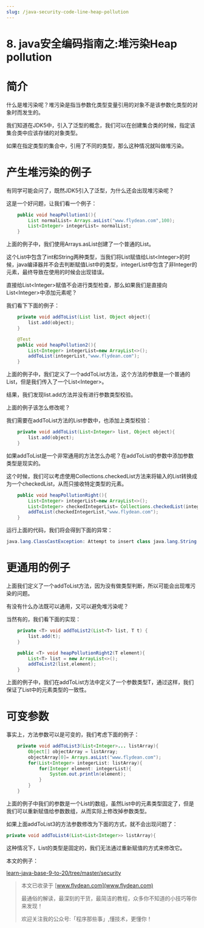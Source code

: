 ```yaml
---
slug: /java-security-code-line-heap-pollution
---
```


# 8. java安全编码指南之:堆污染Heap pollution

# 简介

什么是堆污染呢？堆污染是指当参数化类型变量引用的对象不是该参数化类型的对象时而发生的。

我们知道在JDK5中，引入了泛型的概念，我们可以在创建集合类的时候，指定该集合类中应该存储的对象类型。

如果在指定类型的集合中，引用了不同的类型，那么这种情况就叫做堆污染。

# 产生堆污染的例子

有同学可能会问了，既然JDK5引入了泛型，为什么还会出现堆污染呢？

这是一个好问题，让我们看一个例子：

~~~java
    public void heapPollution1(){
        List normalList= Arrays.asList("www.flydean.com",100);
        List<Integer> integerList= normalList;
    }
~~~

上面的例子中，我们使用Arrays.asList创建了一个普通的List。

这个List中包含了int和String两种类型，当我们将List赋值给List&lt;Integer>的时候，java编译器并不会去判断赋值List中的类型，integerList中包含了非Integer的元素，最终导致在使用的时候会出现错误。

直接给List&lt;Integer>赋值不会进行类型检查，那么如果我们是直接向List&lt;Integer>中添加元素呢？

我们看下下面的例子：

~~~java
    private void addToList(List list, Object object){
        list.add(object);
    }

    @Test
    public void heapPollution2(){
        List<Integer> integerList=new ArrayList<>();
        addToList(integerList,"www.flydean.com");
    }
~~~

上面的例子中，我们定义了一个addToList方法，这个方法的参数是一个普通的List，但是我们传入了一个List&lt;Integer>。

结果，我们发现list.add方法并没有进行参数类型校验。

上面的例子该怎么修改呢？

我们需要在addToList方法的List参数中，也添加上类型校验：

~~~java
    private void addToList(List<Integer> list, Object object){
        list.add(object);
    }
~~~

如果addToList是一个非常通用的方法怎么办呢？在addToList的参数中添加参数类型是现实的。

这个时候，我们可以考虑使用Collections.checkedList方法来将输入的List转换成为一个checkedList，从而只接收特定类型的元素。

~~~java
    public void heapPollutionRight(){
        List<Integer> integerList=new ArrayList<>();
        List<Integer> checkedIntegerList= Collections.checkedList(integerList, Integer.class);
        addToList(checkedIntegerList,"www.flydean.com");
    }
~~~

运行上面的代码，我们将会得到下面的异常：

~~~java
java.lang.ClassCastException: Attempt to insert class java.lang.String element into collection with element type class java.lang.Integer
~~~

# 更通用的例子

上面我们定义了一个addToList方法，因为没有做类型判断，所以可能会出现堆污染的问题。

有没有什么办法既可以通用，又可以避免堆污染呢？

当然有的，我们看下面的实现：

~~~java
    private <T> void addToList2(List<T> list, T t) {
        list.add(t);
    }

    public <T> void heapPollutionRight2(T element){
        List<T> list = new ArrayList<>();
        addToList2(list,element);
    }
~~~

上面的例子中，我们在addToList方法中定义了一个参数类型T，通过这样，我们保证了List中的元素类型的一致性。

# 可变参数

事实上，方法参数可以是可变的，我们考虑下面的例子：

~~~java
    private void addToList3(List<Integer>... listArray){
        Object[] objectArray = listArray;
        objectArray[0]= Arrays.asList("www.flydean.com");
        for(List<Integer> integerList: listArray){
            for(Integer element: integerList){
                System.out.println(element);
            }
        }
    }
~~~

上面的例子中我们的参数是一个List的数组，虽然List中的元素类型固定了，但是我们可以重新赋值给参数数组，从而实际上修改掉参数类型。

如果上面addToList3的方法参数修改为下面的方式，就不会出现问题了：

~~~java
private void addToList4(List<List<Integer>> listArray){

~~~

这种情况下，List的类型是固定的，我们无法通过重新赋值的方式来修改它。

本文的例子：

[learn-java-base-9-to-20/tree/master/security](https://github.com/ddean2009/learn-java-base-9-to-20/tree/master/security)

> 本文已收录于 [www.flydean.com](www.flydean.com)
>
> 最通俗的解读，最深刻的干货，最简洁的教程，众多你不知道的小技巧等你来发现！
> 
> 欢迎关注我的公众号:「程序那些事」,懂技术，更懂你！


